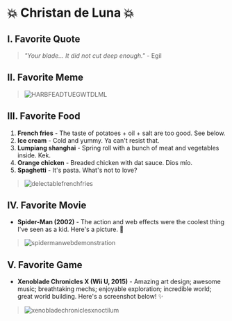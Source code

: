 # :collision: Christan de Luna :collision:

## I. Favorite Quote
> _"Your blade... It did not cut deep enough."_ - Egil

## II. Favorite Meme

> ![HARBFEADTUEGWTDLML](http://i1.kym-cdn.com/photos/images/newsfeed/000/544/686/d58.jpg)

## III. Favorite Food
1. **French fries** - The taste of potatoes + oil + salt are too good. See below.
2. **Ice cream** - Cold and yummy. Ya can't resist that.
3. **Lumpiang shanghai** - Spring roll with a bunch of meat and vegetables inside. Kek.
4. **Orange chicken** - Breaded chicken with dat sauce. Dios mío.
5. **Spaghetti** - It's pasta. What's not to love?

> ![delectablefrenchfries](http://www.enkivillage.com/s/upload/images/2014/11/886fb10920383215f8d0c0ec685440ba.jpg)

## IV. Favorite Movie
* **Spider-Man (2002)** - The action and web effects were the coolest thing I've seen as a kid. Here's a picture. :dash:

> ![spidermanwebdemonstration](http://1.bp.blogspot.com/-3Nh_dbzx66s/T9zVVnt37OI/AAAAAAAAE2c/wE2Ij0ti8Gw/s1600/2002-Rami-Maguire-Spider-man-movie-Tobey-Maguire-short-hair-cut-slinging-webs.png)

## V. Favorite Game
* **Xenoblade Chronicles X (Wii U, 2015)** - Amazing art design; awesome music; breathtaking mechs; enjoyable exploration; incredible world; great world building. Here's a screenshot below! :sparkles:

> ![xenobladechroniclesxnoctilum](http://i.imgur.com/CgFpYrx.jpg)
